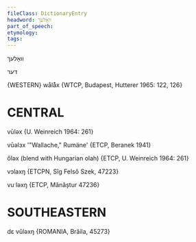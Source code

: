 ```yaml
---
fileClass: DictionaryEntry
headword: וואָלעך
part_of_speech: 
etymology: 
tags: 
---
```

וואָלעך

דער

{WESTERN}
wålå̄x {WTCP, Budapest, Hutterer 1965: 122, 126}

CENTRAL
========

vūləx {U. Weinreich 1964: 261}

vūəlɜx '"Wallache," Rumäne' {ETCP, Beranek 1941}

ŏləx (blend with Hungarian olah) {ETCP, U. Weinreich 1964: 261}

vɔlaxŋ {ETCPN, Sîg Felső Szek, 47223}

vuˑləxŋ {ETCP, Mănăștur 47236}

SOUTHEASTERN
==============

dɛ vŭləxŋ {ROMANIA, Brăila, 45273}
